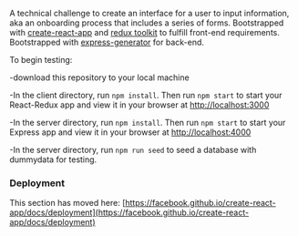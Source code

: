 A technical challenge to create an interface for a user to input information, aka an onboarding process that includes a series of forms. Bootstrapped with [create-react-app](https://github.com/facebook/create-react-app) and [redux toolkit](https://redux-toolkit.js.org/) to fulfill front-end requirements. Bootstrapped with [express-generator](https://github.com/expressjs/generator) for back-end.

To begin testing:

-download this repository to your local machine

-In the client directory, run `npm install`. Then run `npm start` to start your React-Redux app and view it in your browser at [http://localhost:3000](http://localhost:3000)

-In the server directory, run `npm install`. Then run `npm start` to start your Express app and view it in your browser at [http://localhost:4000](http://localhost:4000)

-In the server directory, run `npm run seed` to seed a database with dummydata for testing.

### Deployment

This section has moved here: [https://facebook.github.io/create-react-app/docs/deployment](https://facebook.github.io/create-react-app/docs/deployment)
